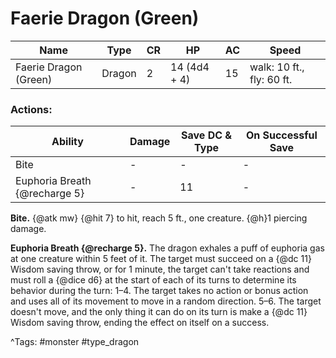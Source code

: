 # Faerie Dragon (Green)

| Name | Type | CR | HP | AC | Speed |
|------|------|----|----|----|-------|
| Faerie Dragon (Green) | Dragon | 2 | 14 (4d4 + 4) | 15 | walk: 10 ft., fly: 60 ft. |

### Actions:

| Ability | Damage | Save DC & Type | On Successful Save |
|---------|--------|----------------|--------------------|
| Bite | - | - | - |
| Euphoria Breath {@recharge 5} | - | 11 | - |


**Bite.** {@atk mw} {@hit 7} to hit, reach 5 ft., one creature. {@h}1 piercing damage.

**Euphoria Breath {@recharge 5}.** The dragon exhales a puff of euphoria gas at one creature within 5 feet of it. The target must succeed on a {@dc 11} Wisdom saving throw, or for 1 minute, the target can't take reactions and must roll a {@dice d6} at the start of each of its turns to determine its behavior during the turn: 1–4. The target takes no action or bonus action and uses all of its movement to move in a random direction. 5–6. The target doesn't move, and the only thing it can do on its turn is make a {@dc 11} Wisdom saving throw, ending the effect on itself on a success.

^Tags: #monster #type_dragon